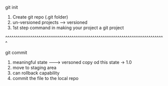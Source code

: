 git init
1. Create git repo (.git folder) 
2. un-versioned projects --> versioned  
3. 1st step command in making your project a git project

^^^^^^^^^^^^^^^^^^^^^^^^^^^^^^^^^^^^^^^^^^^^^^^^^^^^^^^^^^^^^^^^^^^^^^^^^^^^^

git commit 
1. meaningful state ---> versoned copy od this state -> 1.0
2. move to staging area
3. can rollback capability
4. commit the file to the local repo

